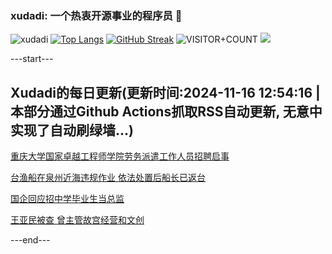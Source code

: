 ### xudadi: 一个热衷开源事业的程序员 👋

![xudadi](https://github-readme-stats-git-masterorgs-github-readme-stats-team.vercel.app/api?username=xudadi)
[![Top Langs](https://github-readme-stats.vercel.app/api/top-langs/?username=xudadi)](https://github.com/anuraghazra/github-readme-stats)
[![GitHub Streak](https://streak-stats.demolab.com?user=xudadi&locale=zh_Hans)](https://git.io/streak-stats)
![VISITOR+COUNT](https://komarev.com/ghpvc/?username=xudadi&label=VISITOR+COUNT)
![](https://raw.githubusercontent.com/xudadi/xudadi/main/assets/github-contribution-grid-snake.svg)


---start---

## Xudadi的每日更新(更新时间:2024-11-16 12:54:16 | 本部分通过Github Actions抓取RSS自动更新, 无意中实现了自动刷绿墙...)

[重庆大学国家卓越工程师学院劳务派遣工作人员招聘启事](https://www.gongkaoleida.com/article/2196271)

[台渔船在泉州近海违规作业 依法处置后船长已返台](https://m.163.com/news/article/JH2HUC58000189PS.html)

[国企回应招中学毕业生当总监](https://m.163.com/news/article/JH2H79GF0514R9OJ.html)

[王亚民被查 曾主管故宫经营和文创](https://m.163.com/news/article/JH29RJ79051482MP.html)

---end---
